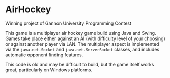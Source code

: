 # AirHockey

Winning project of Gannon University Programming Contest

This game is a multiplayer air hockey game build using Java and Swing.  Games take place either against an AI (with difficulty level of your choosing) or against another player via LAN.  The multiplayer aspect is implemented via the `java.net.Socket` and `java.net.ServerSocket` classes, and includes automatic opponent finding features.

This code is old and may be difficult to build, but the game itself works great, particularly on Windows platforms.
